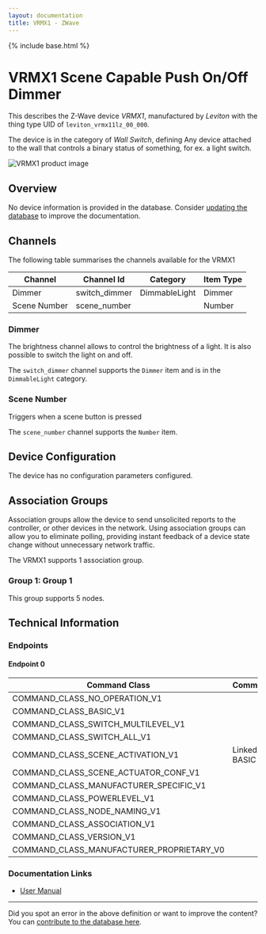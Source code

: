```yaml
---
layout: documentation
title: VRMX1 - ZWave
---
```


{% include base.html %}

# VRMX1 Scene Capable Push On/Off Dimmer
This describes the Z-Wave device *VRMX1*, manufactured by *Leviton* with the thing type UID of ```leviton_vrmx11lz_00_000```.

The device is in the category of *Wall Switch*, defining Any device attached to the wall that controls a binary status of something, for ex. a light switch.

![VRMX1 product image](https://www.cd-jackson.com/zwave_device_uploads/191/191_default.jpg)


## Overview

No device information is provided in the database. Consider [updating the database](http://www.cd-jackson.com/index.php/zwave/zwave-device-database/zwave-device-list/devicesummary/191) to improve the documentation.

## Channels

The following table summarises the channels available for the VRMX1

| Channel | Channel Id | Category | Item Type |
|---------|------------|----------|-----------|
| Dimmer | switch_dimmer | DimmableLight | Dimmer | 
| Scene Number | scene_number |  | Number | 

### Dimmer

The brightness channel allows to control the brightness of a light.
            It is also possible to switch the light on and off.
        

The ```switch_dimmer``` channel supports the ```Dimmer``` item and is in the ```DimmableLight``` category.

### Scene Number

Triggers when a scene button is pressed

The ```scene_number``` channel supports the ```Number``` item.



## Device Configuration

The device has no configuration parameters configured.

## Association Groups

Association groups allow the device to send unsolicited reports to the controller, or other devices in the network. Using association groups can allow you to eliminate polling, providing instant feedback of a device state change without unnecessary network traffic.

The VRMX1 supports 1 association group.

### Group 1: Group 1


This group supports 5 nodes.

## Technical Information

### Endpoints

#### Endpoint 0

| Command Class | Comment |
|---------------|---------|
| COMMAND_CLASS_NO_OPERATION_V1| |
| COMMAND_CLASS_BASIC_V1| |
| COMMAND_CLASS_SWITCH_MULTILEVEL_V1| |
| COMMAND_CLASS_SWITCH_ALL_V1| |
| COMMAND_CLASS_SCENE_ACTIVATION_V1| Linked to BASIC|
| COMMAND_CLASS_SCENE_ACTUATOR_CONF_V1| |
| COMMAND_CLASS_MANUFACTURER_SPECIFIC_V1| |
| COMMAND_CLASS_POWERLEVEL_V1| |
| COMMAND_CLASS_NODE_NAMING_V1| |
| COMMAND_CLASS_ASSOCIATION_V1| |
| COMMAND_CLASS_VERSION_V1| |
| COMMAND_CLASS_MANUFACTURER_PROPRIETARY_V0| |

### Documentation Links

* [User Manual](https://www.cd-jackson.com/zwave_device_uploads/191/DI-031-VRMX1-02A-W.pdf)

---

Did you spot an error in the above definition or want to improve the content?
You can [contribute to the database here](http://www.cd-jackson.com/index.php/zwave/zwave-device-database/zwave-device-list/devicesummary/191).
